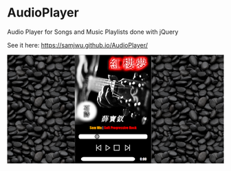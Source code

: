 # AudioPlayer

Audio Player for Songs and Music Playlists done with jQuery

See it here: https://samjwu.github.io/AudioPlayer/

![audioplayer](audioplayer.PNG)
